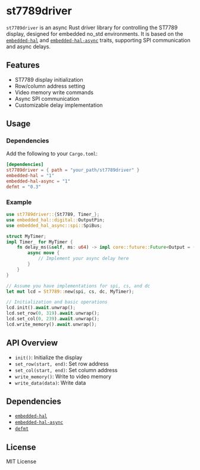 # st7789driver

`st7789driver` is an async Rust driver library for controlling the ST7789 display, designed for embedded no_std environments. It is based on the [`embedded-hal`](https://github.com/rust-embedded/embedded-hal) and [`embedded-hal-async`](https://github.com/embassy-rs/embedded-hal-async) traits, supporting SPI communication and async delays.

## Features

- ST7789 display initialization
- Row/column address setting
- Video memory write commands
- Async SPI communication
- Customizable delay implementation

## Usage

### Dependencies

Add the following to your `Cargo.toml`:

```toml
[dependencies]
st7789driver = { path = "your_path/st7789driver" }
embedded-hal = "1"
embedded-hal-async = "1"
defmt = "0.3"
```

### Example

```rust
use st7789driver::{St7789, Timer_};
use embedded_hal::digital::OutputPin;
use embedded_hal_async::spi::SpiBus;

struct MyTimer;
impl Timer_ for MyTimer {
    fn delay_ms(&self, ms: u64) -> impl core::future::Future<Output = ()> {
        async move {
            // Implement your async delay here
        }
    }
}

// Assume you have implementations for spi, cs, and dc
let mut lcd = St7789::new(spi, cs, dc, MyTimer);

// Initialization and basic operations
lcd.init().await.unwrap();
lcd.set_row(0, 319).await.unwrap();
lcd.set_col(0, 239).await.unwrap();
lcd.write_memory().await.unwrap();
```

## API Overview

- `init()`: Initialize the display
- `set_row(start, end)`: Set row address
- `set_col(start, end)`: Set column address
- `write_memory()`: Write to video memory
- `write_data(data)`: Write data

## Dependencies

- [`embedded-hal`](https://github.com/rust-embedded/embedded-hal)
- [`embedded-hal-async`](https://github.com/embassy-rs/embedded-hal-async)
- [`defmt`](https://github.com/knurling-rs/defmt)

## License

MIT License
